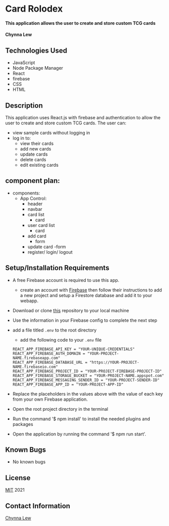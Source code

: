 # Card Rolodex

#### This application allows the user to create and store custom TCG cards

#### Chynna Lew

## Technologies Used

* JavaScript
* Node Package Manager
* React
* firebase
* CSS
* HTML

## Description
This application uses React.js with firebase and authentication to allow the user to create and store custom TCG cards. The user can:
  - view sample cards without logging in
  - log in to:
    - view their cards
    - add new cards
    - update cards
    - delete cards
    - edit existing cards

## component plan:
- components:
  - App Control:
    - header
    - navbar
    - card list
      - card
    - user card list
      - card
    - add card
      - form
    - update card
      -form
    - register/ login/ logout

## Setup/Installation Requirements

* A free Firebase account is required to use this app. 
  - create an account with [Firebase](https://firebase.google.com/) then follow their instructions to add a new project and setup a Firestore database and add it to your webapp. 

* Download or clone [this](https://github.com/chynnalew/card-rolodex) repository to your local machine
* Use the information in your Firebase config to complete the next step
* add a file titled `.env` to the root directory
  * add the following code to your `.env` file
  ```
  REACT_APP_FIREBASE_API_KEY = "YOUR-UNIQUE-CREDENTIALS"
  REACT_APP_FIREBASE_AUTH_DOMAIN = "YOUR-PROJECT-NAME.firebaseapp.com"
  REACT_APP_FIREBASE_DATABASE_URL = "https://YOUR-PROJECT-NAME.firebaseio.com"
  REACT_APP_FIREBASE_PROJECT_ID = "YOUR-PROJECT-FIREBASE-PROJECT-ID"
  REACT_APP_FIREBASE_STORAGE_BUCKET = "YOUR-PROJECT-NAME.appspot.com"
  REACT_APP_FIREBASE_MESSAGING_SENDER_ID = "YOUR-PROJECT-SENDER-ID"
  REACT_APP_FIREBASE_APP_ID = "YOUR-PROJECT-APP-ID"
  ```
* Replace the placeholders in the values above with the value of each key from your own Firebase application.
* Open the root project directory in the terminal
* Run the command '$ npm install' to install the needed plugins and packages
* Open the application by running the command '$ npm run start'.

## Known Bugs
* No known bugs

## License
[MIT](https://opensource.org/licenses/MIT) 2021

## Contact Information
[Chynna Lew](github.com/chynnalew)
